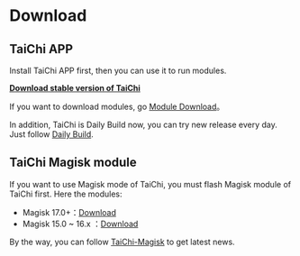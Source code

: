 # Download

## TaiChi APP

Install TaiChi APP first, then you can use it to run modules.

[**Download stable version of TaiChi**][stable]

If you want to download modules, go [Module Download](MODULE_CN.md)。

In addition, TaiChi is Daily Build now, you can try new release every day. Just follow [Daily Build](daily-build).


## TaiChi Magisk module

If you want to use Magisk mode of TaiChi, you must flash Magisk module of TaiChi first. Here the modules:

- Magisk 17.0+：[Download][taichi-magisk17]
- Magisk 15.0 ~ 16.x ：[Download][taichi-magisk16]

By the way, you can follow [TaiChi-Magisk][taichi-magisk] to get latest news.

[stable]: https://www.lanzous.com/i381qqj
[daily-build]: https://github.com/taichi-framework/Daily-Build/releases
[taichi-magisk17]: https://www.lanzous.com/i37r5vi
[taichi-magisk16]: https://www.lanzous.com/i37r5kh
[taichi-magisk]: https://github.com/taichi-framework/TaiChi-Magisk

